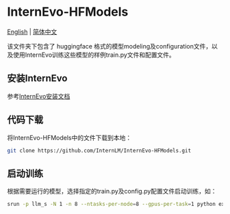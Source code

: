 # InternEvo-HFModels

[English](./README.md) |
[简体中文](./README-zh-Hans.md)

该文件夹下包含了 huggingface 格式的模型modeling及configuration文件，以及使用InternEvo训练这些模型的样例train.py文件和配置文件。

## 安装InternEvo
参考[InternEvo安装文档](https://github.com/InternLM/InternEvo/blob/develop/doc/install.md)

## 代码下载
将InternEvo-HFModels中的文件下载到本地：
```bash
git clone https://github.com/InternLM/InternEvo-HFModels.git
```

## 启动训练
根据需要运行的模型，选择指定的train.py及config.py配置文件启动训练，如：
```bash
srun -p llm_s -N 1 -n 8 --ntasks-per-node=8 --gpus-per-task=1 python examples/internlm_model/train.py --config examples/internlm_model/config.py 
```
